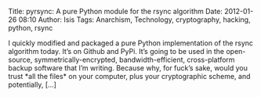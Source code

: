 Title: pyrsync: A pure Python module for the rsync algorithm
Date: 2012-01-26 08:10
Author: Isis
Tags: Anarchism, Technology, cryptography, hacking, python, rsync

I quickly modified and packaged a pure Python implementation of the
rsync algorithm today. It’s on Github and PyPi. It’s going to be used in
the open-source, symmetrically-encrypted, bandwidth-efficient,
cross-platform backup software that I’m writing. Because why, for fuck’s
sake, would you trust \*all the files\* on your computer, plus your
cryptographic scheme, and potentially, [...]
